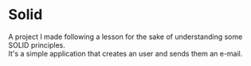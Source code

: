 # Solid

A project I made following a lesson for the sake of understanding some SOLID principles.  
It's a simple application that creates an user and sends them an e-mail.
